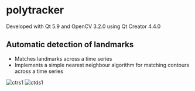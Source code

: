 # polytracker
Developed with Qt 5.9 and OpenCV 3.2.0 using Qt Creator 4.4.0

## Automatic detection of landmarks
- Matches landmarks across a time series
- Implements a simple nearest neighbour algorithm for matching contours across a time series

![ctrs1](https://github.com/jperdomo23/biomotion/blob/master/ScreenCaptures/24OCT2017_CTRS.PNG)
![ctds1](https://github.com/jperdomo23/biomotion/blob/master/ScreenCaptures/24OCT2017_CTDS.PNG)
